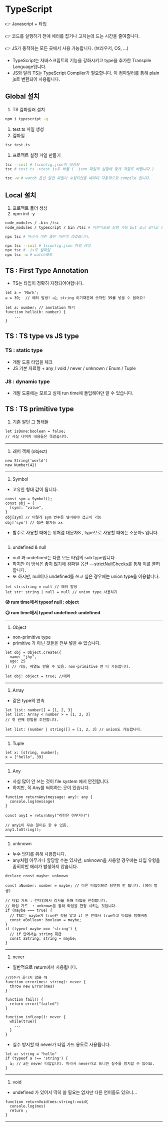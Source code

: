 # TypeScript

👉 Javascript + 타입

👉 코드를 실행하기 전에 에러를 잡거나 고치는데 드는 시간을 줄여줍니다.

👉 JS가 동작하는 모든 곳에서 사용 가능합니다. (브라우저, OS, ...)

- TypeScript는 자바스크립트의 기능을 강화시키고 type을 추가한 Transpile Language입니다.
- JS와 달리 TS는 TypeScript Compiler가 필요합니다. 이 컴파일러를 통해 plain js로 변환되어 사용됩니다.

## Global 설치

1. TS 컴파일러 설치

```bash
npm i typescript -g
```

1. test.ts 파일 생성
2. 컴파일

```bash
tsc test.ts
```

1. 프로젝트 설정 파일 만들기

```bash
tsc --init # tsconfig.json이 생성됨
tsc # test.ts ->test.js로 바뀜 ( .json 파일의 설정에 맞게 저절로 바뀝니다.) 
```

```bash
tsc -w # watch 옵션 달면 파일이 수정되었을 때마다 자동적으로 compile 됩니다.
```

## Local 설치

1. 프로젝트 폴더 생성 
2. npm init -y

```bash
node_modules / .bin /tsc
node_modules / typescript / bin /tsc # 이런식으로 실행 가능 but 조금 길다고 생각됩니다.

npx tsc # 따라서 이런 줄인 버전이 생겼습니다.
```

```bash
npx tsc --init # tsconfig.json 파일 생성
npx tsc # .js로 컴파일
npx tsc -w # watch모드
```

## TS : First Type Annotation

- TS는 타입이 정확히 지정되어야합니다.

```tsx
let a = 'Mark';
a = 39;  // 에러 발생! a는 string 이기때문에 숫자인 39를 넣을 수 없어요!
```

```tsx
let a: number; // anntation 하기
function hello(b: number) {
	...
}
```

## TS : TS type vs JS type

### TS : static type

- 개발 도중 타입을 체크
- JS 기본 자료형 + any / void / never / unknown / Enum / Tuple

### JS : dynamic type

- 개발 도중에는 모르고 실제 run time에 돌입해야만 알 수 있습니다.

## TS : TS primitive type

1. 기존 알던 그 형태들

```tsx
let isDone:boolean = false;
// 사실 나머지 내용들은 똑같습니다.
```

---

1. 래퍼 객체 (object)

```tsx
new String('world')
new Number(42)
```

---

1. Symbol
- 고유한 형태 값이 됩니다.

```tsx
const sym = Symbol();
const obj = {
  [sym]: "value",
}
obj[sym] // 이렇게 sym 변수를 넣어줘야 접근이 가능
obj['sym'] // 접근 불가능 xx
```

- 함수로 사용할 때에는 위처럼 대문자S , type으로 사용할 때에는 소문자s 입니다.

---

1. undefined & null
- null 과 undefined는 다른 모든 타입의 sub type입니다.
- 하지만 이 방식은 좋지 않기에 컴파일 옵션 —strictNullChecks를 통해 이를 불허합니다.
- 또 하지만, null이나 undefined를 쓰고 싶은 경우에는 union type을 이용합니다.

```tsx
let str:string = null // 에러 발생
let str: string | null = null // union type 사용하기
```

 **😥 rum time에서 typeof null : object**

 **😥 rum time에서 typeof undefined: undefined**

---

1. Object
- non-primitive type
- primitive 가 아닌 것들을 전부 넣을 수 있습니다.

```tsx
let obj = Object.create({
  name: "jhy",
  age: 25
}) // 가능, 배열도 받을 수 있음. non-primitive 면 다 가능합니다.

let obj: object = true; //에러
```

---

1. Array
- 같은 type의 연속

```tsx
let list: number[] = [1, 2, 3]
let list: Array < number > = [1, 2, 3] 
// 첫 번째 방법을 추천합니다.

let list: (number | string)[] = [1, 2, 3] // union도 가능합니다.
```

---

1. Tuple

```tsx
let x: [string, number];
x = ["hello", 39]
```

---

1. Any
- 사실 많이 안 쓰는 것이 file system 에서 안전합니다.
- 하지만, 꼭 Any를 써야하는 곳이 있습니다.

```tsx
function returnAny(message: any): any {
  console.log(message)
}

const any1 = returnAny("리턴은 아무거나")

// any1이 무슨 일이든 할 수 있음.
any1.toString();
```

---

1. unknown
- 누수 방지를 위해 사용합니다.
- any처럼 아무거나 할당할 수는 있지만, unknown을 사용할 경우에는 타입 유형을 좁혀야만 에러가 발생하지 않습니다.

```tsx
declare const maybe: unknown

const aNumber: number = maybe; // 다른 타입이므로 당연히 안 됩니다. (에러 발생)

// 타입 가드 : 런타임에서 검사를 통해 타입을 한정합니다. 
// 타입 가드  : unknown을 통해 타입을 한정 시키는 것입니다.
if (maybe === true) {
  // TSC는 maybe가 true인 것을 알고 if 문 안에서 true라고 타입을 정해버림
  const aBollean: boolean = maybe;
}
if (typeof maybe === 'string') {
  // if 안에서는 string 취급
  const aString: string = maybe;
}
```

---

1. never
- 일반적으로 return에서 사용됩니다.

```tsx
//함수가 끝나지 않을 때
function error(mes: string): never {
  throw new Error(mes)
}

function fail() {
  return error("failed")
}

function infLoop(): never {
  while(true){
    ...
  }
}
```

- 실수 방지할 때 never가 타입 가드 용도로 사용됩니다.

```tsx
let a: string = "hello"
if (typeof a !== 'string') {
  a; // a는 never 타입입니다. 따라서 never라고 뜨니깐 실수를 방지할 수 있어요.
}
```

---

1. void
- undefined 가 있어서 딱히 쓸 필요는 없지만 다른 언어들도 있으니...

```tsx
function returnVoid(mes:string):void{
  console.log(mes)
  return ;
}
```

---